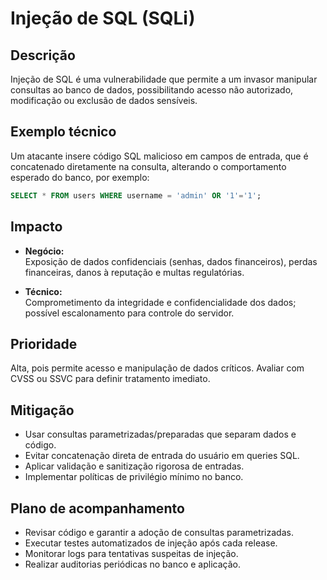 # Injeção de SQL (SQLi)

## Descrição  
Injeção de SQL é uma vulnerabilidade que permite a um invasor manipular consultas ao banco de dados, possibilitando acesso não autorizado, modificação ou exclusão de dados sensíveis.

## Exemplo técnico  
Um atacante insere código SQL malicioso em campos de entrada, que é concatenado diretamente na consulta, alterando o comportamento esperado do banco, por exemplo:  

```sql
SELECT * FROM users WHERE username = 'admin' OR '1'='1';
```

## Impacto

- **Negócio:**  
  Exposição de dados confidenciais (senhas, dados financeiros), perdas financeiras, danos à reputação e multas regulatórias.

- **Técnico:**  
  Comprometimento da integridade e confidencialidade dos dados; possível escalonamento para controle do servidor.

## Prioridade

Alta, pois permite acesso e manipulação de dados críticos. Avaliar com CVSS ou SSVC para definir tratamento imediato.

## Mitigação

- Usar consultas parametrizadas/preparadas que separam dados e código.  
- Evitar concatenação direta de entrada do usuário em queries SQL.  
- Aplicar validação e sanitização rigorosa de entradas.  
- Implementar políticas de privilégio mínimo no banco.

## Plano de acompanhamento

- Revisar código e garantir a adoção de consultas parametrizadas.  
- Executar testes automatizados de injeção após cada release.  
- Monitorar logs para tentativas suspeitas de injeção.  
- Realizar auditorias periódicas no banco e aplicação.
